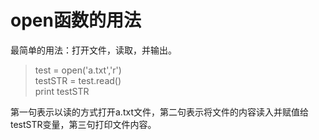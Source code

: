 # open函数的用法  
最简单的用法：打开文件，读取，并输出。  
>test = open('a.txt','r')  
testSTR = test.read()  
print testSTR  

第一句表示以读的方式打开a.txt文件，第二句表示将文件的内容读入并赋值给testSTR变量，第三句打印文件内容。
